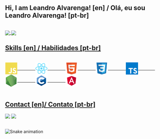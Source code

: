 ## Hi, I am Leandro Alvarenga! [en] / Olá, eu sou Leandro Alvarenga! [pt-br]
</br>
  

 <div>
  <a href="https://github.com/bettatag">
   <img align="center" height="170" src="https://github-readme-stats.vercel.app/api/top-langs/?username=leandro-gehlen&layout=compact&langs_count=16&theme=dracula"/>
  <img align="center" src="https://github-readme-stats.vercel.app/api?username=leandro-gehlen&show_icons=true&theme=dracula&include_all_commits=true&count_private=true&hide=issues"/>
</div>
 
 ## Skills [en] / Habilidades [pt-br]
<div style="display: inline_block"><br>
  <img height="40" align="center" alt="leandro-gehlen-Js" height="30" width="40" src="https://raw.githubusercontent.com/devicons/devicon/master/icons/javascript/javascript-plain.svg">
 &nbsp;&nbsp;&nbsp;&nbsp;&nbsp;&nbsp;&nbsp;&nbsp;&nbsp;&nbsp;&nbsp;&nbsp;&nbsp;
  <img height="40" align="center" alt="leandro-gehlen-React" height="30" width="40" src="https://raw.githubusercontent.com/devicons/devicon/master/icons/react/react-original.svg">
 &nbsp;&nbsp;&nbsp;&nbsp;&nbsp;&nbsp;&nbsp;&nbsp;&nbsp;&nbsp;&nbsp;&nbsp;&nbsp;
  <img height="40" align="center" alt="leandro-gehlen-HTML" height="30" width="40" src="https://raw.githubusercontent.com/devicons/devicon/master/icons/html5/html5-original.svg">
 &nbsp;&nbsp;&nbsp;&nbsp;&nbsp;&nbsp;&nbsp;&nbsp;&nbsp;&nbsp;&nbsp;&nbsp;&nbsp;
  <img height="40" align="center" alt="leandro-gehlen-CSS" height="30" width="40" src="https://raw.githubusercontent.com/devicons/devicon/master/icons/css3/css3-original.svg">
   &nbsp;&nbsp;&nbsp;&nbsp;&nbsp;&nbsp;&nbsp;&nbsp;&nbsp;&nbsp;&nbsp;&nbsp;&nbsp;
  <img height="40" align="center" alt="leandro-gehlen-CSS" height="30" width="40" src="https://raw.githubusercontent.com/github/explore/80688e429a7d4ef2fca1e82350fe8e3517d3494d/topics/typescript/typescript.png">
   &nbsp;&nbsp;&nbsp;&nbsp;&nbsp;&nbsp;&nbsp;&nbsp;&nbsp;&nbsp;&nbsp;&nbsp;&nbsp;
  <img height="40" align="center" alt="leandro-gehlen-CSS" height="30" width="40" src="https://raw.githubusercontent.com/github/explore/80688e429a7d4ef2fca1e82350fe8e3517d3494d/topics/nodejs/nodejs.png">
   &nbsp;&nbsp;&nbsp;&nbsp;&nbsp;&nbsp;&nbsp;&nbsp;&nbsp;&nbsp;&nbsp;&nbsp;&nbsp;
  <img height="40" align="center" alt="leandro-gehlen-CSS" height="30" width="40" src="https://raw.githubusercontent.com/github/explore/f3e22f0dca2be955676bc70d6214b95b13354ee8/topics/c/c.png">
  &nbsp;&nbsp;&nbsp;&nbsp;&nbsp;&nbsp;&nbsp;&nbsp;&nbsp;&nbsp;&nbsp;&nbsp;&nbsp;
  <img height="40" align="center" alt="leandro-gehlen-CSS" height="30" width="40" src="https://raw.githubusercontent.com/github/explore/80688e429a7d4ef2fca1e82350fe8e3517d3494d/topics/angular/angular.png">
  

</div>
  
</br>

## Contact [en]/ Contato [pt-br]
<div> 
  <a href="https://www.linkedin.com/in/leandro-alvarenga-61159738/" target="_blank"><img src="https://img.shields.io/badge/-LinkedIn-%230077B5?style=for-the-badge&logo=linkedin&logoColor=white" target="_blank"></a> 
  <a href = "mailto: contatobettatag@gmail.com"><img src="https://img.shields.io/badge/-Gmail-%23333?style=for-the-badge&logo=gmail&logoColor=white" target="_blank"></a>
 </br>
</br>
 
  ![Snake animation](https://github.com/eagrundy/eagrundy/blob/output/github-contribution-grid-snake.svg)
 
</div>
